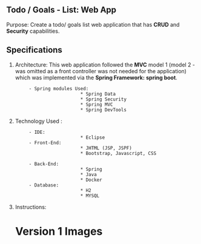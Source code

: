 ## Todo / Goals - List: Web App

Purpose: Create a todo/ goals list web application that has **CRUD** and **Security** capabilities.

## Specifications

1. Architecture: This web application followed the **MVC** model 1 (model 2 - was omitted as a front controller was not
   needed for the application) which was implemented via the **Spring Framework:** **spring boot**.

            - Spring modules Used:
                               * Spring Data
                               * Spring Security
                               * Spring MVC
                               * Spring DevTools
3. Technology Used :

            - IDE:
                               * Eclipse
            - Front-End:
                               * JHTML (JSP, JSPF)
                               * Bootstrap, Javascript, CSS

            - Back-End:
                               * Spring
                               * Java
                               * Docker
            - Database:
                               * H2
                               * MYSQL


4. Instructions:

   # Version 1 Images
